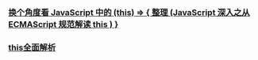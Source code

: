 ### [换个角度看 JavaScript 中的 (this) => { 整理 (JavaScript 深入之从 ECMAScript 规范解读 this ) }](https://juejin.im/post/5c1c5bfcf265da614c4cc40e)
### [this全面解析](https://juejin.im/post/5c22dbd0518825438f6bb6fc#heading-13)
